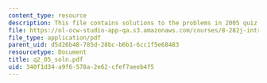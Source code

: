 ```yaml
---
content_type: resource
description: This file contains solutions to the problems in 2005 quiz 2.
file: https://ol-ocw-studio-app-qa.s3.amazonaws.com/courses/8-282j-introduction-to-astronomy-spring-2006/340f1d34a9f6578a2e62cfef7aeeb4f5_q2_05_soln.pdf
file_type: application/pdf
parent_uid: d5d26b48-785d-28bc-b6b1-6cc1f5e68483
resourcetype: Document
title: q2_05_soln.pdf
uid: 340f1d34-a9f6-578a-2e62-cfef7aeeb4f5
---
```

